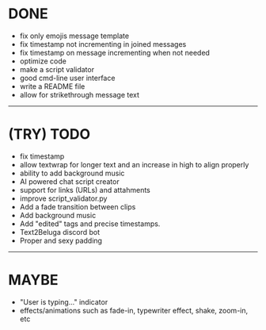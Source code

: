 # DONE
- fix only emojis message template
- fix timestamp not incrementing in joined messages
- fix timestamp on message incrementing when not needed
- optimize code
- make a script validator
- good cmd-line user interface
- write a README file
- allow for strikethrough message text

----------------------------------------------------

# (TRY) TODO
- fix timestamp
- allow textwrap for longer text and an increase in high to align properly
- ability to add background music
- AI powered chat script creator
- support for links (URLs) and attahments
- improve script_validator.py
- Add a fade transition between clips
- Add background music
- Add "edited" tags and precise timestamps.
- Text2Beluga discord bot
- Proper and sexy padding

----------------------------------------------------

# MAYBE
- "User is typing..." indicator
- effects/animations such as fade-in, typewriter effect, shake, zoom-in, etc